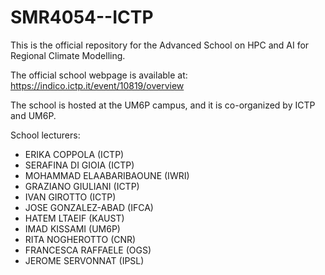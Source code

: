 # SMR4054--ICTP
This is the official repository for the Advanced School on HPC and AI for Regional Climate Modelling.

The official school webpage is available at:
https://indico.ictp.it/event/10819/overview

The school is hosted at the UM6P campus, and it is co-organized by ICTP and UM6P.

School lecturers:

   -  ERIKA COPPOLA (ICTP)
   -  SERAFINA DI GIOIA (ICTP)
   -  MOHAMMAD ELAABARIBAOUNE (IWRI)
   -  GRAZIANO GIULIANI (ICTP)
   -  IVAN GIROTTO (ICTP)
   -  JOSE GONZALEZ-ABAD (IFCA)
   -  HATEM LTAEIF (KAUST)
   -  IMAD KISSAMI (UM6P)
   -  RITA NOGHEROTTO (CNR)
   -  FRANCESCA RAFFAELE (OGS)
   -  JEROME SERVONNAT (IPSL) 
